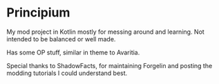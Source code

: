 # Principium

My mod project in Kotlin mostly for messing around and learning. Not intended to be balanced or well made.

Has some OP stuff, similar in theme to Avaritia.

Special thanks to ShadowFacts, for maintaining Forgelin and posting the modding tutorials I could understand best.